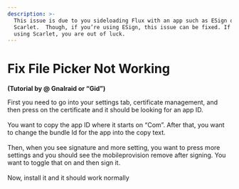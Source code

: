 ```yaml
---
description: >-
  This issue is due to you sideloading Flux with an app such as ESign or
  Scarlet.  Though, if you’re using ESign, this issue can be fixed. If you are
  using Scarlet, you are out of luck.
---
```


# Fix File Picker Not Working

**(Tutorial by @ Gnalraid or “Gid”)**

&#x20;First you need to go into your settings tab, certificate management, and then press on the certificate and it should be looking for an app ID.\
\
You want to copy the app ID where it starts on “Com”. After that, you want to change the bundle Id for the app into the copy text.\
\
Then, when you see signature and more setting, you want to press more settings and you should see the mobileprovision remove after signing. You want to toggle that on and then sign it. \
\
Now, install it and it should work normally
